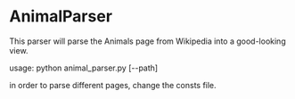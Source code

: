 # AnimalParser

This parser will parse the Animals page from Wikipedia into a good-looking view.

usage: python animal_parser.py [--path]

in order to parse different pages, change the consts file.
